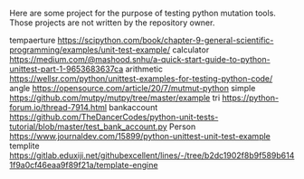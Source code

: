 Here are some project for the purpose of testing python mutation tools. Those projects are not written by the repository owner.

tempaerture				https://scipython.com/book/chapter-9-general-scientific-programming/examples/unit-test-example/
calculator				https://medium.com/@mashood.snhu/a-quick-start-guide-to-python-unittest-part-1-9653683637ca
arithmetic				https://wellsr.com/python/unittest-examples-for-testing-python-code/
angle					    https://opensource.com/article/20/7/mutmut-python
simple					  https://github.com/mutpy/mutpy/tree/master/example
tri						    https://python-forum.io/thread-7914.html
bankaccount				https://github.com/TheDancerCodes/python-unit-tests-tutorial/blob/master/test_bank_account.py
Person 					  https://www.journaldev.com/15899/python-unittest-unit-test-example
templite 				  https://gitlab.eduxiji.net/githubexcellent/lines/-/tree/b2dc1902f8b9f589b6141f9a0cf46eaa9f89f21a/template-engine
